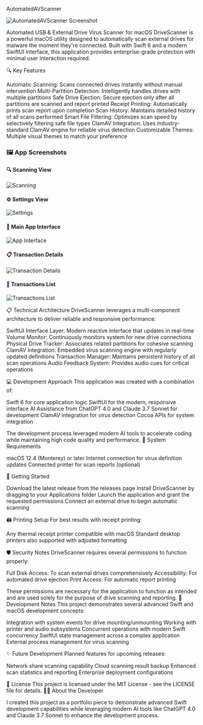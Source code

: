 AutomatedAVScanner

![AutomatedAVScanner Screenshot](https://github.com/thokzz/AutomatedAVScanner/blob/main/assets/AutomatedAVScanner%20App%20Scanning.png?raw=true)


Automated USB & External Drive Virus Scanner for macOS
DriveScanner is a powerful macOS utility designed to automatically scan external drives for malware the moment they're connected. Built with Swift 6 and a modern SwiftUI interface, this application provides enterprise-grade protection with minimal user interaction required.

🔍 Key Features

Automatic Scanning: Scans connected drives instantly without manual intervention
Multi-Partition Detection: Intelligently handles drives with multiple partitions
Safe Drive Ejection: Secure ejection only after all partitions are scanned and report printed
Receipt Printing: Automatically prints scan report upon completion
Scan History: Maintains detailed history of all scans performed
Smart File Filtering: Optimizes scan speed by selectively filtering safe file types
ClamAV Integration: Uses industry-standard ClamAV engine for reliable virus detection
Customizable Themes: Multiple visual themes to match your preference

### 🖼️ App Screenshots

#### 🔍 Scanning View
![Scanning](https://github.com/thokzz/AutomatedAVScanner/blob/main/assets/AutomatedAVScanner%20App%20Scanning.png?raw=true)

#### ⚙️ Settings View
![Settings](https://github.com/thokzz/AutomatedAVScanner/blob/main/assets/AutomatedAVScanner%20App%20Settings.png?raw=true)

#### 🧾 Main App Interface
![App Interface](https://github.com/thokzz/AutomatedAVScanner/blob/main/assets/AutomatedAVScanner%20App.png?raw=true)

#### 📋 Transaction Details
![Transaction Details](https://github.com/thokzz/AutomatedAVScanner/blob/main/assets/AutomatedAVScanner%20Transaction%20Details.png?raw=true)

#### 📑 Transactions List
![Transactions List](https://github.com/thokzz/AutomatedAVScanner/blob/main/assets/AutomatedAVScanner%20Transactions.png?raw=true)

📋 Technical Architecture
DriveScanner leverages a multi-component architecture to deliver reliable and responsive performance:

SwiftUI Interface Layer: Modern reactive interface that updates in real-time
Volume Monitor: Continuously monitors system for new drive connections
Physical Drive Tracker: Associates related partitions for cohesive scanning
ClamAV Integration: Embedded virus scanning engine with regularly updated definitions
Transaction Manager: Maintains persistent history of all scan operations
Audio Feedback System: Provides audio cues for critical operations

💻 Development Approach
This application was created with a combination of:

Swift 6 for core application logic
SwiftUI for the modern, responsive interface
AI Assistance from ChatGPT 4.0 and Claude 3.7 Sonnet for development
ClamAV integration for virus detection
Cocoa APIs for system integration

The development process leveraged modern AI tools to accelerate coding while maintaining high code quality and performance.
🔧 System Requirements

macOS 12.4 (Monterey) or later
Internet connection for virus definition updates
Connected printer for scan reports (optional)

🚀 Getting Started

Download the latest release from the releases page
Install DriveScanner by dragging to your Applications folder
Launch the application and grant the requested permissions
Connect an external drive to begin automatic scanning

🖨️ Printing Setup
For best results with receipt printing:

Any thermal receipt printer compatible with macOS
Standard desktop printers also supported with adjusted formatting

🛡️ Security Notes
DriveScanner requires several permissions to function properly:

Full Disk Access: To scan external drives comprehensively
Accessibility: For automated drive ejection
Print Access: For automatic report printing

These permissions are necessary for the application to function as intended and are used solely for the purpose of drive scanning and reporting.
📝 Development Notes
This project demonstrates several advanced Swift and macOS development concepts:

Integration with system events for drive mounting/unmounting
Working with printer and audio subsystems
Concurrent operations with modern Swift concurrency
SwiftUI state management across a complex application
External process management for virus scanning

✨ Future Development
Planned features for upcoming releases:

Network share scanning capability
Cloud scanning result backup
Enhanced scan statistics and reporting
Enterprise deployment configurations

📜 License
This project is licensed under the MIT License - see the LICENSE file for details.
👨‍💻 About the Developer

I created this project as a portfolio piece to demonstrate advanced Swift development capabilities while leveraging modern AI tools like ChatGPT 4.0 and Claude 3.7 Sonnet to enhance the development process.
